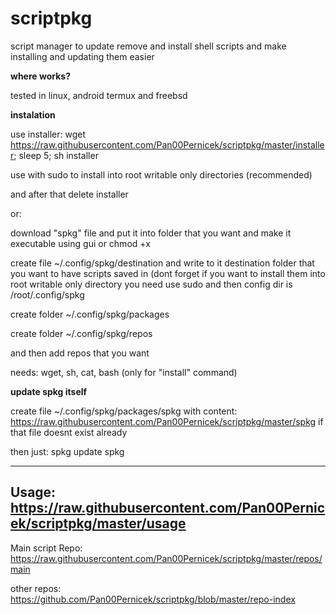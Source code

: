 # scriptpkg
script manager to update remove and install shell scripts and make installing and updating them easier

**where works?**

tested in linux, android termux and freebsd

**instalation**

use installer: wget https://raw.githubusercontent.com/Pan00Pernicek/scriptpkg/master/installer; sleep 5; sh installer

use with sudo to install into root writable only directories (recommended)

and after that delete installer

or:

download "spkg" file and put it into folder that you want and make it executable using gui or chmod +x

create file  ~/.config/spkg/destination and write to it destination folder that you want to have scripts saved in (dont forget if you want to install them into root writable only directory you need use sudo and then config dir is /root/.config/spkg

create folder  ~/.config/spkg/packages

create folder  ~/.config/spkg/repos

and then add repos that you want

needs: wget, sh, cat, bash (only for "install" command)

**update spkg itself**

create file ~/.config/spkg/packages/spkg with content: https://raw.githubusercontent.com/Pan00Pernicek/scriptpkg/master/spkg if that file doesnt exist already

then just: spkg update spkg

---------------------------------------------------------------------------------
Usage: https://raw.githubusercontent.com/Pan00Pernicek/scriptpkg/master/usage
---------------------------------------------------------------------------------
Main script Repo: https://raw.githubusercontent.com/Pan00Pernicek/scriptpkg/master/repos/main

other repos: https://github.com/Pan00Pernicek/scriptpkg/blob/master/repo-index


